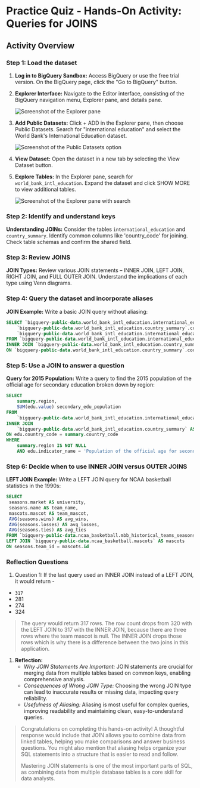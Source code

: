 # Practice Quiz - Hands-On Activity: Queries for JOINS

## Activity Overview

### Step 1: Load the dataset

1. **Log in to BigQuery Sandbox:**
   Access BigQuery or use the free trial version. On the BigQuery page, click the "Go to BigQuery" button.

2. **Explorer Interface:**
   Navigate to the Editor interface, consisting of the BigQuery navigation menu, Explorer pane, and details pane.

   ![Screenshot of the Explorer pane](#)

3. **Add Public Datasets:**
   Click + ADD in the Explorer pane, then choose Public Datasets. Search for "international education" and select the World Bank's International Education dataset.

   ![Screenshot of the Public Datasets option](#)

4. **View Dataset:**
   Open the dataset in a new tab by selecting the View Dataset button.

5. **Explore Tables:**
   In the Explorer pane, search for `world_bank_intl_education`. Expand the dataset and click SHOW MORE to view additional tables.

   ![Screenshot of the Explorer pane with search](#)

### Step 2: Identify and understand keys

**Understanding JOINs:**
Consider the tables `international_education` and `country_summary`. Identify common columns like 'country_code' for joining. Check table schemas and confirm the shared field.

### Step 3: Review JOINS

**JOIN Types:**
Review various JOIN statements – INNER JOIN, LEFT JOIN, RIGHT JOIN, and FULL OUTER JOIN. Understand the implications of each type using Venn diagrams.

### Step 4: Query the dataset and incorporate aliases

**JOIN Example:**
Write a basic JOIN query without aliasing:

```sql
SELECT `bigquery-public-data.world_bank_intl_education.international_education`.country_name,
    `bigquery-public-data.world_bank_intl_education.country_summary`.country_code,
    `bigquery-public-data.world_bank_intl_education.international_education`.value
FROM `bigquery-public-data.world_bank_intl_education.international_education`
INNER JOIN `bigquery-public-data.world_bank_intl_education.country_summary`
ON `bigquery-public-data.world_bank_intl_education.country_summary`.country_code = `bigquery-public-data.world_bank_intl_education.international_education`.country_code
```

### Step 5: Use a JOIN to answer a question

**Query for 2015 Population:**
Write a query to find the 2015 population of the official age for secondary education broken down by region:

```sql
SELECT
    summary.region,
    SUM(edu.value) secondary_edu_population
FROM
    `bigquery-public-data.world_bank_intl_education.international_education` AS edu
INNER JOIN
    `bigquery-public-data.world_bank_intl_education.country_summary` AS summary
ON edu.country_code = summary.country_code
WHERE
    summary.region IS NOT NULL
    AND edu.indicator_name = 'Population of the official age for secondary education, both sexes (number)'
```

### Step 6: Decide when to use INNER JOIN versus OUTER JOINS

**LEFT JOIN Example:**
Write a LEFT JOIN query for NCAA basketball statistics in the 1990s:

```sql
SELECT
 seasons.market AS university,
 seasons.name AS team_name,
 mascots.mascot AS team_mascot,
 AVG(seasons.wins) AS avg_wins,
 AVG(seasons.losses) AS avg_losses,
 AVG(seasons.ties) AS avg_ties
FROM `bigquery-public-data.ncaa_basketball.mbb_historical_teams_seasons` AS seasons
LEFT JOIN `bigquery-public-data.ncaa_basketball.mascots` AS mascots
ON seasons.team_id = mascots.id
```

### Reflection Questions

1. Question 1:   If the last query used an INNER JOIN instead of a LEFT JOIN, it would return - 

- `317`
- 281
- 274
- 324

> The query would return 317 rows. The row count drops from 320 with the LEFT JOIN to 317 with the INNER JOIN, because there are three rows where the team mascot is null. The INNER JOIN drops those rows which is why there is a difference between the two joins in this application.

1. **Reflection:**
   - *Why JOIN Statements Are Important:*
     JOIN statements are crucial for merging data from multiple tables based on common keys, enabling comprehensive analysis.
   - *Consequences of Wrong JOIN Type:*
     Choosing the wrong JOIN type can lead to inaccurate results or missing data, impacting query reliability.
   - *Usefulness of Aliasing:*
     Aliasing is most useful for complex queries, improving readability and maintaining clean, easy-to-understand queries.

> Congratulations on completing this hands-on activity! A thoughtful response would include that JOIN allows you to combine data from linked tables, helping you make comparisons and answer business questions. You might also mention that aliasing helps organize your SQL statements into a structure that is easier to read and follow.
>
> Mastering JOIN statements is one of the most important parts of SQL, as combining data from multiple database tables is a core skill for data analysts.
